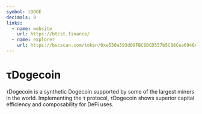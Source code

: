 ```yaml
---
symbol: τDOGE
decimals: 8
links:
  - name: website
    url: https://btcst.finance/
  - name: explorer
    url: https://bscscan.com/token/0xe550a593d09FBC8DCD557b5C88Cea6946A8b404A
---
```


# τDogecoin

τDogecoin is a synthetic Dogecoin supported by some of the largest miners in the world. Implementing the τ protocol, τDogecoin shows superior capital efficiency and composability for DeFi uses.
